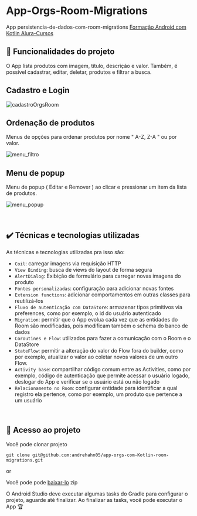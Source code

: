 

# App-Orgs-Room-Migrations

App persistencia-de-dados-com-room-migrations
[Formação Android com Kotlin Alura-Cursos ](https://cursos.alura.com.br/formacao-android-kotlin)

## 🔨 Funcionalidades do projeto

O App lista produtos com imagem, título, descrição e valor. Também, é possível cadastrar, editar, deletar, produtos e filtrar a busca.



## Cadastro e Login

![cadastroOrgsRoom](https://user-images.githubusercontent.com/46737586/213084148-7dd65dd2-618c-49b3-8eeb-1e3833cfa18e.gif)

## Ordenação de produtos
Menus de opções para ordenar produtos por nome " A-Z, Z-A " ou  por valor.

![menu_filtro](https://user-images.githubusercontent.com/46737586/213306302-0e0c29e9-d8f0-47e3-9cac-79f1f7b1806d.gif)

## Menu de popup

Menu de popup ( Editar e Remover )  ao clicar e pressionar um item da lista de produtos.

![menu_popup](https://user-images.githubusercontent.com/46737586/213311233-10c06ec5-ea1d-45f1-890d-d1a019347543.gif)

<br>

## ✔️ Técnicas e tecnologias utilizadas

As técnicas e tecnologias utilizadas pra isso são:

- `Coil`: carregar imagens via requisição HTTP
- `View Binding`: busca de views do layout de forma segura
- `AlertDialog`: Exibição de formulário para carregar novas imagens do produto
- `Fontes personalizadas`: configuração para adicionar novas fontes
- `Extension functions`: adicionar comportamentos em outras classes para reutilizá-los
- `Fluxo de autenticação com DataStore`: armazenar tipos primitivos via preferences, como por exemplo, o id do usuário autenticado
- `Migration`: permitir que o App evolua cada vez que as entidades do Room são modificadas, pois modificam também o schema do banco de dados
- `Coroutines e Flow`: utilizados para fazer a comunicação com o Room e o DataStore
- `StateFlow`: permitir a alteração do valor do Flow fora do builder, como por exemplo, atualizar o valor ao coletar novos valores de um outro Flow.
- `Activity base`: compartilhar código comum entre as Activities, como por exemplo, código de autenticação que permite acessar o usuário logado, deslogar do App e verificar se o usuário está ou não logado
- `Relacionamento no Room`: configurar entidade para identificar a qual registro ela pertence, como por exemplo, um produto que pertence a um usuário
<br>

## 📁 Acesso ao projeto
Você pode clonar projeto
```
git clone git@github.com:andrehahn05/app-orgs-com-Kotlin-room-migrations.git
```
or

Você pode pode [baixar-lo](https://github.com/andrehahn05/app-orgs-com-Kotlin-room-migrations/archive/refs/heads/main.zip) zip

O Android Studio deve executar algumas tasks do Gradle para configurar o projeto, aguarde até finalizar. 
Ao finalizar as tasks, você pode executar o App 🏆
